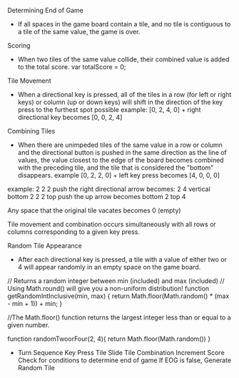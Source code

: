 Determining End of Game
* If all spaces in the game board contain a tile, and no tile is contiguous to a tile of the same value, the game is over.

Scoring
* When two tiles of the same value collide, their combined value is added to the total score.
var totalScore = 0;

Tile Movement
* When a directional key  is pressed, all of the tiles in a row (for left or right keys) or column (up or down keys) will shift in the direction of the key press to the furthest spot possible
example: [0, 2, 4, 0] + right directional key becomes [0, 0, 2, 4]

Combining Tiles
* When there are unimpeded tiles of the same value in a row or column and the directional button is pushed in the same direction as the line of values, the value closest to the edge of the board becomes combined with the preceding tile, and the tile that is considered the "bottom" disappears.
example [0, 2, 2, 0] + left key press becomes [4, 0, 0, 0]

example: 2 2 2 push the right directional arrow becomes: 2 4
vertical bottom 2 2 2 top push the up arrow becomes bottom 2 top 4

Any space that the original tile vacates becomes 0 (empty)

Tile movement and combination occurs simultaneously with all rows or columns corresponding to a given key press.

Random Tile Appearance
* After each directional key is pressed, a tile with a value of either two or 4 will appear randomly in an empty space on the game board.

// Returns a random integer between min (included) and max (included)
// Using Math.round() will give you a non-uniform distribution!
function getRandomIntInclusive(min, max) {
  return Math.floor(Math.random() * (max - min + 1)) + min;
}

//The Math.floor() function returns the largest integer less than or equal to a given number.

function randomTwoorFour(2, 4){
  return Math.floor(Math.random())
}

* Turn Sequence
Key Press
Tile Slide
Tile Combination
Increment Score
Check for conditions to determine end of game
If EOG is false, Generate Random Tile
